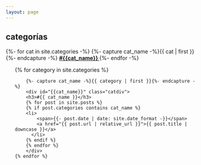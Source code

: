 ```yaml
---
layout: page
---
```

## categorías

<div>
  <p>
  {%- for cat in site.categories -%}
  {%- capture cat_name -%}{{ cat | first }}{%- endcapture -%}
  <a href="{{ site.baseurl }}/categories#{{cat_name}}">
    <strong>#{{cat_name}} </strong>
  </a>
  {%- endfor -%}
  </p>

  <ul>
    {% for category in site.categories %}
    
        {%- capture cat_name -%}{{ category | first }}{%- endcapture -%}
        <div id="{{cat_name}}" class="catdiv">
        <h3>#{{ cat_name }}</h3>
        {% for post in site.posts %}
        {% if post.categories contains cat_name %}
        <li>
            <span>{{- post.date | date: site.date_format -}}</span>
            <a href="{{ post.url | relative_url }}">{{ post.title | downcase }}</a>
          </li>
        {% endif %}
        {% endfor %}
        </div>
    {% endfor %}
  </ul>
</div>
